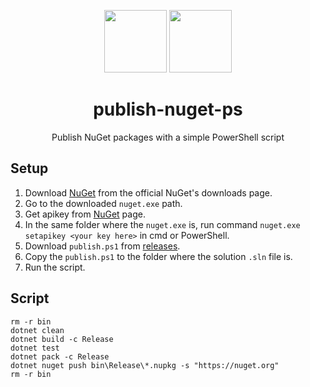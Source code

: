 <p align="center">
	<img src="http://upload.wikimedia.org/wikipedia/commons/thumb/2/25/NuGet_project_logo.svg/364px-NuGet_project_logo.svg.png" width="100px;" height="100px" />
	<img top="20px" src="https://3.bp.blogspot.com/-a7jPVdFk9Hw/W_XeTJX6JyI/AAAAAAAAC2c/HCtxP0wSSs0wEMKJOYq7pivEJaSVin92gCLcBGAs/s1600/powershell.png" width="100px;" height="100px" />
</p>

<h1 align="center">publish-nuget-ps</h1>
<p align="center">Publish NuGet packages with a simple PowerShell script</p>


## Setup

1. Download [NuGet](https://www.nuget.org/downloads) from the official NuGet's downloads page.
2. Go to the downloaded `nuget.exe` path.
3. Get apikey from [NuGet](https://www.nuget.org/account/apikeys) page.
4. In the same folder where the `nuget.exe` is, run command `nuget.exe setapikey <your key here>` in cmd or PowerShell.
5. Download `publish.ps1` from [releases](https://github.com/emimontesdeoca/nuget-publish-ps/releases).
6. Copy the `publish.ps1` to the folder where the solution `.sln` file is.
7. Run the script.

## Script

```
rm -r bin
dotnet clean
dotnet build -c Release
dotnet test
dotnet pack -c Release
dotnet nuget push bin\Release\*.nupkg -s "https://nuget.org"
rm -r bin
```
